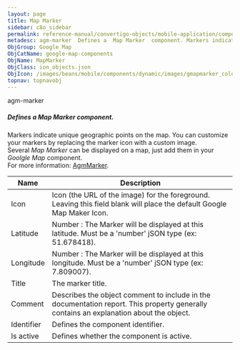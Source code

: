 ```yaml
---
layout: page
title: Map Marker
sidebar: c8o_sidebar
permalink: reference-manual/convertigo-objects/mobile-application/components/google-map-components/map-marker/
metadesc: agm-marker  Defines a  Map Marker  component. Markers indicate unique geographic points on the map. You can customize your markers by replacing the ma
ObjGroup: Google Map
ObjCatName: google-map-components
ObjName: MapMarker
ObjClass: ion_objects.json
ObjIcon: /images/beans/mobile/components/dynamic/images/gmapmarker_color_32x32.png
topnav: topnavobj
---
```

agm-marker<br/>

##### Defines a <i>Map Marker</i> component.<br/>
Markers indicate unique geographic points on the map. You can customize your markers by replacing the marker icon with a custom image.<br/>
Several <i>Map Marker</i> can be displayed on a map, just add them in your <i>Goolgle Map</i> component.<br/>
 For more information: <a href='https://angular-maps.com/api-docs/agm-core/directives/AgmMarker.html' target='_blank'>AgmMarker</a>.

Name | Description 
--- | ---
Icon | Icon (the URL of the image) for the foreground. Leaving this field blank will place the default Google Map Maker Icon.
Latitude | Number : The Marker will be displayed at this latitude. Must be a 'number' jSON type (ex: 51.678418).
Longitude | Number : The Marker will be displayed at this longitude. Must be a 'number' jSON type (ex: 7.809007).
Title | The marker title.
Comment | Describes the object comment to include in the documentation report.  This property generally contains an explanation about the object. 
Identifier | Defines the component identifier.  
Is active | Defines whether the component is active. 

